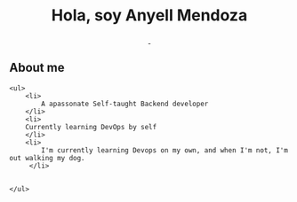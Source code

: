<div class="nombre">
    <h1 align="center">Hola, soy Anyell Mendoza</h1>
</div>

<div class="imagenes-redes" align="center" margin="top:100" >
<a href="https://www.tiktok.com/@anismelow">
    <img src="https://img.shields.io/badge/Anismelow-Follow-black?link=https%3A%2F%2Fwww.linkedin.com%2Fin%2Fanyellmendoza%2F" alt="">
</a>

<a href="https://www.linkedin.com/in/anyellmendoza/">
    <img src="https://img.shields.io/badge/Anyell-Linkedin-blue" alt="">
</a>
</div>

<div class="aboutme">
    <h2>About me</h2>

    <ul>
        <li>
            A apassonate Self-taught Backend developer 
        </li>
        <li>
        Currently learning DevOps by self 
        </li>
        <li>
            I'm currently learning Devops on my own, and when I'm not, I'm out walking my dog.
         </li>


    </ul>
</div>




